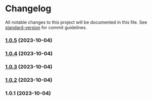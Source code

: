# Changelog

All notable changes to this project will be documented in this file. See [standard-version](https://github.com/conventional-changelog/standard-version) for commit guidelines.

### [1.0.5](https://github.com/YounHoyoul/test-generator/compare/v1.0.4...v1.0.5) (2023-10-04)

### [1.0.4](https://github.com/YounHoyoul/test-generator/compare/v1.0.3...v1.0.4) (2023-10-04)

### [1.0.3](https://github.com/YounHoyoul/test-generator/compare/v1.0.2...v1.0.3) (2023-10-04)

### [1.0.2](https://github.com/YounHoyoul/test-generator/compare/v1.0.1...v1.0.2) (2023-10-04)

### 1.0.1 (2023-10-04)
